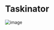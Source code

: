 # Taskinator



![image](https://user-images.githubusercontent.com/81785012/119580791-5e445e80-bd7e-11eb-8cd9-b2e4b32fc896.png)
